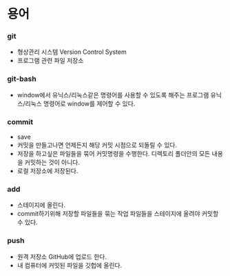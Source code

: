 # 용어

### git

* 형상관리 시스템 Version Control System
* 프로그램 관련 파일 저장소

### git-bash

* window에서 유닉스/리눅스같은 명령어를 사용할 수 있도록 해주는 프로그램 유닉스/리눅스 명령어로 window를 제어할 수 있다.

### commit

* save
* 커밋을 만들고나면 언제든지 해당 커밋 시점으로 되돌릴 수 있다.
* 저장을 하고싶은 파일들을 묶어 커밋명령을 수행한다. 디렉토리 폴더안의 모든 내용을 커밋하는 것이 아니다.
* 로컬 저장소에 저장된다.

### add

* 스테이지에 올린다.
* commit하기위해 저장할 파일들을 묶는 작업 파일들을 스테이지에 올려야 커밋할 수 있다.

### push

* 원격 저장소 GitHub에 업로드 한다.
* 내 컴퓨터에 커밋된 파일을 깃헙에 올린다.

